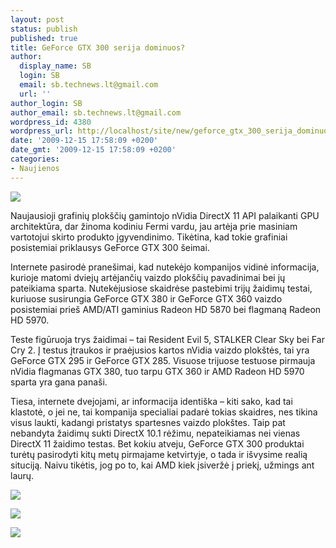 ```yaml
---
layout: post
status: publish
published: true
title: GeForce GTX 300 serija dominuos?
author:
  display_name: SB
  login: SB
  email: sb.technews.lt@gmail.com
  url: ''
author_login: SB
author_email: sb.technews.lt@gmail.com
wordpress_id: 4380
wordpress_url: http://localhost/site/new/geforce_gtx_300_serija_dominuos/
date: '2009-12-15 17:58:09 +0200'
date_gmt: '2009-12-15 17:58:09 +0200'
categories:
- Naujienos
---
```

<div class="imgright"><img src="http://t3.gstatic.com/images?q=tbn:TIZ3ly6kruu6XM:http://www.thinkdigit.com/FCKeditor/uploads/Nvidia%2520Fermi1.jpg"  /></div>
<p>Naujausioji grafinių plokščių gamintojo nVidia DirectX 11 API palaikanti GPU architektūra, dar žinoma kodiniu Fermi vardu, jau artėja prie masiniam vartotojui skirto produkto įgyvendinimo. Tikėtina, kad tokie grafiniai posistemiai priklausys GeForce GTX 300 šeimai.</p>
<p>Internete pasirodė pranešimai, kad nutekėjo kompanijos vidinė informacija, kurioje matomi dviejų artėjančių vaizdo plokščių pavadinimai bei jų pateikiama sparta. Nutekėjusiose skaidrėse pastebimi trijų žaidimų testai, kuriuose susirungia GeForce GTX 380 ir GeForce GTX 360 vaizdo posistemiai prieš AMD/ATI gaminius Radeon HD 5870 bei flagmaną Radeon HD 5970.</p>
<p>Teste figūruoja trys žaidimai – tai Resident Evil 5, STALKER Clear Sky bei Far Cry 2. Į testus įtraukos ir praėjusios kartos nVidia vaizdo plokštės, tai yra GeForce GTX 295 ir GeForce GTX 285. Visuose trijuose testuose pirmauja nVidia flagmanas GTX 380, tuo tarpu GTX 360 ir AMD Radeon HD 5970 sparta yra gana panaši. </p>
<p>Tiesa, internete dvejojami, ar informacija identiška – kiti sako, kad tai klastotė, o jei ne, tai kompanija specialiai padarė tokias skaidres, nes tikina visus laukti, kadangi pristatys spartesnes vaizdo plokštes. Taip pat nebandyta žaidimų sukti DirectX 10.1 rėžimu, nepateikiamas nei vienas DirectX 11 žaidimo testas. Bet kokiu atveju, GeForce GTX 300 produktai turėtų pasirodyti kitų metų pirmajame ketvirtyje, o tada ir išvysime realią situciją. Naivu tikėtis, jog po to, kai AMD kiek įsiveržė į priekį, užmings ant laurų.</p>
<p><img src="http://www.part.lt/img/f515f91ad955c37f31e52c2e2b4788d9648.png" /></p>
<p><img src="http://www.part.lt/img/d4464d300bba3a51a20024ea51cf8c0c580.png" /></p>
<p><img src="http://www.part.lt/img/2f03c4b71ec7be4ad432d888644e15d3787.png" /></p>
